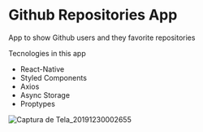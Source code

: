 # Github Repositories App

App to show Github users and they favorite repositories 

Tecnologies in this app

* React-Native
* Styled Components
* Axios
* Async Storage
* Proptypes

![Captura de Tela_20191230002655](https://user-images.githubusercontent.com/15688786/71567196-ec3dec00-2a9b-11ea-9027-b4d47af72b87.png)
